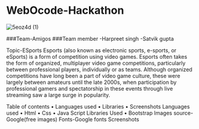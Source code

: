 # WebOcode-Hackathon
![5eoz4d (1)](https://user-images.githubusercontent.com/66674173/123546606-eb624500-d77a-11eb-836f-0364f3c9db01.gif)


###Team-Amigos
###Team member
        -Harpreet singh 
        -Satvik gupta

Topic-ESports
Esports (also known as electronic sports, e-sports, or eSports) is a form of competition using video games. Esports often takes the form of organized, multiplayer video game competitions, particularly between professional players, individually or as teams. Although organized competitions have long been a part of video game culture, these were largely between amateurs until the late 2000s, when participation by professional gamers and spectatorship in these events through live streaming saw a large surge in popularity.

Table of contents
•	Languages used
•	Libraries
•	Screenshots
Languages used
•	Html
•	Css
•	Java Script
Libraries Used
•	Bootstrap
Images source-Google(free images)
Fonts-Google fonts
Screenshots
        
           
     
